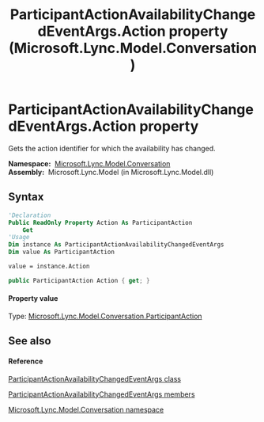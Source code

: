 ﻿---
title: ParticipantActionAvailabilityChangedEventArgs.Action property  (Microsoft.Lync.Model.Conversation)
TOCTitle: 'Action property '
ms:assetid: P:Microsoft.Lync.Model.Conversation.ParticipantActionAvailabilityChangedEventArgs.Action_DI_3_UC_OCS14MrefLyncWPF
ms:mtpsurl: https://msdn.microsoft.com/en-us/library/microsoft.lync.model.conversation.participantactionavailabilitychangedeventargs.action_di_3_uc_ocs14mreflyncwpf(v=office.15)
ms:contentKeyID: 48594004
ms.date: 07/28/2014
mtps_version: v=office.15
f1_keywords:
- Microsoft.Lync.Model.Conversation.ParticipantActionAvailabilityChangedEventArgs.Action
dev_langs:
- CSharp
- JScript
- VB
- other
---

# ParticipantActionAvailabilityChangedEventArgs.Action property

Gets the action identifier for which the availability has changed.

**Namespace:**  [Microsoft.Lync.Model.Conversation](microsoft-lync-model-conversation-namespace_2.md)  
**Assembly:**  Microsoft.Lync.Model (in Microsoft.Lync.Model.dll)

## Syntax

``` vb
'Declaration
Public ReadOnly Property Action As ParticipantAction
    Get
'Usage
Dim instance As ParticipantActionAvailabilityChangedEventArgs
Dim value As ParticipantAction

value = instance.Action
```

``` csharp
public ParticipantAction Action { get; }
```

#### Property value

Type: [Microsoft.Lync.Model.Conversation.ParticipantAction](participantaction-enumeration-microsoft-lync-model-conversation_2.md)  

## See also

#### Reference

[ParticipantActionAvailabilityChangedEventArgs class](participantactionavailabilitychangedeventargs-class-microsoft-lync-model-conversation_2.md)

[ParticipantActionAvailabilityChangedEventArgs members](participantactionavailabilitychangedeventargs-members-microsoft-lync-model-conversation_2.md)

[Microsoft.Lync.Model.Conversation namespace](microsoft-lync-model-conversation-namespace_2.md)

